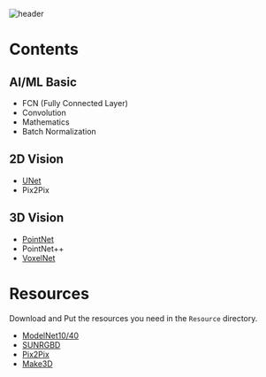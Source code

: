 ![header](https://capsule-render.vercel.app/api?type=rounded&color=b0e0e6&height=200&section=header&text=Computer%20Vision&fontSize=90)

# Contents
## AI/ML Basic
- FCN (Fully Connected Layer)
- Convolution
- Mathematics
- Batch Normalization

## 2D Vision
- [UNet](./UNet/)
- Pix2Pix

## 3D Vision
- [PointNet](./PointNet)
- PointNet++
- [VoxelNet](./VoexlNet/)

# Resources
Download and Put the resources you need in the `Resource` directory.

- [ModelNet10/40](https://modelnet.cs.princeton.edu/)
- [SUNRGBD](https://rgbd.cs.princeton.edu/challenge.html)
- [Pix2Pix](https://www.kaggle.com/datasets/vikramtiwari/pix2pix-dataset?resource=download)
- [Make3D](http://make3d.cs.cornell.edu/data.html#make3d)
